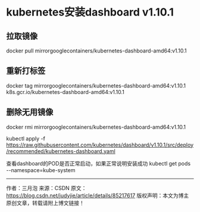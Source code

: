 # kubernetes安装dashboard v1.10.1

## 拉取镜像
docker pull mirrorgooglecontainers/kubernetes-dashboard-amd64:v1.10.1

## 重新打标签
docker tag mirrorgooglecontainers/kubernetes-dashboard-amd64:v1.10.1 k8s.gcr.io/kubernetes-dashboard-amd64:v1.10.1

## 删除无用镜像
docker rmi mirrorgooglecontainers/kubernetes-dashboard-amd64:v1.10.1

kubectl apply -f https://raw.githubusercontent.com/kubernetes/dashboard/v1.10.1/src/deploy/recommended/kubernetes-dashboard.yaml

查看dashboard的POD是否正常启动，如果正常说明安装成功
kubectl get pods --namespace=kube-system

--------------------- 
作者：三月泡 
来源：CSDN 
原文：https://blog.csdn.net/judyjie/article/details/85217617 
版权声明：本文为博主原创文章，转载请附上博文链接！